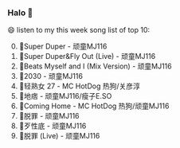 

### Halo 👋

😄 listen to my this week song list of top 10:

0. 🌈Super Duper - 顽童MJ116
1. 🌈Super Duper&Fly Out (Live) - 顽童MJ116
2. 🌈Beats Myself and I (Mix Version) - 顽童MJ116
3. 🌈2030 - 顽童MJ116
4. 🌈轻熟女 27 - MC HotDog 热狗/关彦淳
5. 🌈地痞 - 顽童MJ116/瘦子E.SO
6. 🌈Coming Home - MC HotDog 热狗/顽童MJ116
7. 🌈脱罪 - 顽童MJ116
8. 🌈歹性底 - 顽童MJ116
9. 🌈脱罪 (Live) - 顽童MJ116

